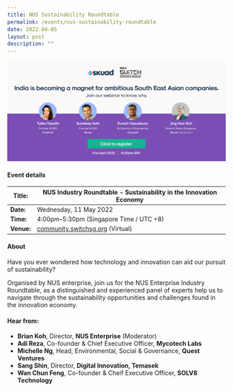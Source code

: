 ```yaml
---
title: NUS Sustainability Roundtable
permalink: /events/nus-sustainability-roundtable
date: 2022-04-05
layout: post
description: ""
---
```

![Skuad's event: India becoming a magnet for ambitious Singaporean and South East Asian companies.](/images/Skuad%20(new)%20PSB_2%20(3).png)
#### Event details


| **Title:** | NUS Industry Roundtable - Sustainability in the Innovation Economy |
| -------- | -------- |
|**Date:** | Wednesday, 11 May 2022 
| **Time:**    | 4:00pm–5:30pm (Singapore Time / UTC +8) |
|**Venue:** | [community.switchsg.org](https://community.switchsg.org) (Virtual)


#### About

Have you ever wondered how technology and innovation can aid our pursuit of sustainability?

Organised by NUS enterprise, join us for the NUS Enterprise Industry Roundtable, as a distinguished and experienced panel of experts help us to navigate through the sustainability opportunities and challenges found in the innovation economy.

#### Hear from:


* **Brian Koh**,  Director,  **NUS Enterprise** (Moderator)
* **Adi Reza**, Co-founder & Chief Executive Officer, **Mycotech Labs**
* **Michelle Ng**, Head, Environmental, Social & Governance, **Quest Ventures** 
* **Sang Shin**, Director, **Digital Innovation, Temasek**
* **Wan Chun Feng**, Co-founder & Cheif Executive Officer, **SOLV8 Technology**